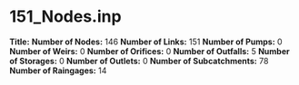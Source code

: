 # 151_Nodes.inp
**Title:** 
**Number of Nodes:** 146
**Number of Links:** 151
**Number of Pumps:** 0
**Number of Weirs:** 0
**Number of Orifices:** 0
**Number of Outfalls:** 5
**Number of Storages:** 0
**Number of Outlets:** 0
**Number of Subcatchments:** 78
**Number of Raingages:** 14
